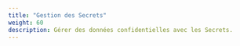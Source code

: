 ```yaml
---
title: "Gestion des Secrets"
weight: 60
description: Gérer des données confidentielles avec les Secrets.
---
```



